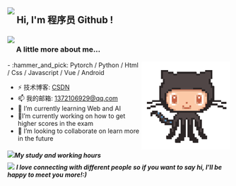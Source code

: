 <h2 style="vertical-align:middle;"><img src="https://media.giphy.com/media/mGcNjsfWAjY5AEZNw6/giphy.gif" width="50" style="padding-bottom:20px"> Hi, I'm 程序员 Github !

<h3><img src="https://media.giphy.com/media/VgCDAzcKvsR6OM0uWg/giphy.gif" width="50" style="padding-bottom:20px"> A little more about me... </h3><img align='right' src="https://raw.githubusercontent.com/iCharlesZ/FigureBed/master/img/octocat.gif" width="200">
- :hammer_and_pick: Pytorch / Python / Html / Css / Javascript / Vue / Android 

- ⚡ 技术博客: [CSDN](https://blog.csdn.net/m0_60875396?)
- 📫 我的邮箱: 1372106929@qq.com
- 🌱 I’m currently learning Web and AI
- 🔭I’m currently working on how to get higher scores in the exam
- 👯 I’m looking to collaborate on learn more in the future
  
  
  

<div >
<img src="https://media0.giphy.com/media/UouzwG5gswACJFKdRO/giphy.gif" width="60"><em style="line-height: 32px"
><b>My study and working hours</b></em>
</div>
  
  
  
  
  
<div style="height:100px">
<img src="https://media.giphy.com/media/LnQjpWaON8nhr21vNW/giphy.gif" width="50" style="disblock:inline;"> <em style="padding-top:35px"><b>I love connecting with different people so if you want to say hi, I'll be happy to meet you more!:)</b></em>
</div>
